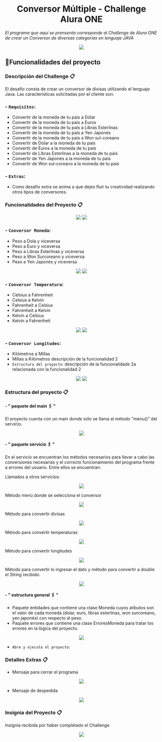 <h1 align="center"> Conversor Múltiple - Challenge Alura ONE </h1>

<em>El programa que aquí se prensenta corresponde al Challenge de Alura ONE de crear un Conversor de diversas categorías en lenguaje JAVA</em> 
<p align="center">
   <img src="https://res.cloudinary.com/dbaqfw9vn/image/upload/v1678229435/Conversor%20Challenge%20-%20Alura%20ONE/java1_m0rcls.png">
</p>

## :hammer:Funcionalidades del proyecto

### Descripción del Challenge 📋

El desafío consta de crear un conversor de divisas utilizando el lenguaje Java. Las características solicitadas por el cliente son:

### - `Requisitos`:
- Convertir de la moneda de tu país a Dólar
- Convertir de la moneda de tu país  a Euros
- Convertir de la moneda de tu país  a Libras Esterlinas
- Convertir de la moneda de tu país  a Yen Japonés
- Convertir de la moneda de tu país  a Won sul-coreano
- Convertir de Dólar a la moneda de tu país
- Convertir de Euros a la moneda de tu país
- Convertir de Libras Esterlinas a la moneda de tu país
- Convertir de Yen Japonés a la moneda de tu país
- Convertir de Won sul-coreano a la moneda de tu país

### - `Extras`:
- Como desafío extra se anima a que dejes fluir tu creatividad realizando otros tipos de conversores.

### Funcionalidades del Proyecto 📋
<p align="center">
   <img src="https://res.cloudinary.com/dbaqfw9vn/image/upload/v1678234083/Conversor%20Challenge%20-%20Alura%20ONE/conversor_zimlv9.jpg">
   <img src="https://res.cloudinary.com/dbaqfw9vn/image/upload/v1678234083/Conversor%20Challenge%20-%20Alura%20ONE/conversor1_sccpbg.jpg">
</p>

### - `Conversor Moneda`:
- Peso a Dola y viceversa
- Peso a Euro y viceversa
- Peso a Libras Esterlinas y viceversa
- Peso a Won Surcoreano y viceversa
- Peso a Yen Japonés y viceversa
<p align="center">
   <img src="https://res.cloudinary.com/dbaqfw9vn/image/upload/v1678312422/Conversor%20Challenge%20-%20Alura%20ONE/conversor-moneda_ruqqwa.jpg">
   <img src="https://res.cloudinary.com/dbaqfw9vn/image/upload/v1678312422/Conversor%20Challenge%20-%20Alura%20ONE/conversor-moneda-1_svulp9.jpg">
</p>

### - `Conversor Temperatura`:
- Celsius a Fahrenheit
- Celsius a Kelvin
- Fahrenheit a Celsius
- Fahrenheit a Kelvin
- Kelvin a Celsius
- Kelvin a Fahrenheit
<p align="center">
   <img src="https://res.cloudinary.com/dbaqfw9vn/image/upload/v1678312422/Conversor%20Challenge%20-%20Alura%20ONE/conversor-temperatura_ydl7t2.jpg">
   <img src="https://res.cloudinary.com/dbaqfw9vn/image/upload/v1678312422/Conversor%20Challenge%20-%20Alura%20ONE/conversor-temperatura-1_kwvjxj.jpg">
</p>

### - `Conversor Longitudes`:
- Kilómetros a Millas
- Millas a Kilómetros
descripción de la funcionalidad 2
- `Estructura del proyecto`: descripción de la funcionalidade 2a relacionada con la funcionalidad 2
<p align="center">
   <img src="https://res.cloudinary.com/dbaqfw9vn/image/upload/v1678312421/Conversor%20Challenge%20-%20Alura%20ONE/conversor-longitud_fhp3ne.jpg">
   <img src="https://res.cloudinary.com/dbaqfw9vn/image/upload/v1678312421/Conversor%20Challenge%20-%20Alura%20ONE/conversor-longitud-1_pyrjqj.jpg">
</p>

### Estructura del proyecto 📋
#### - " paquete del main 🖇️ "
El proyecto cuenta con un main donde sólo se llama al método "menu()" del servicio.

<p align="center">
  <img src="https://res.cloudinary.com/dbaqfw9vn/image/upload/v1678229436/Conversor%20Challenge%20-%20Alura%20ONE/main_iysdg9.jpg">
 </p>

#### - " paquete servicio 🖇️ "
En el servicio se encuentran los métodos necesarios para llevar a cabo las conversiones necesarias y el correcto funcionamiento del programa frente a errores del usuario. 
Entre ellos se encuentran:

Llamados a otros servicios:
<p align="center">
  <img src="https://res.cloudinary.com/dbaqfw9vn/image/upload/v1678229434/Conversor%20Challenge%20-%20Alura%20ONE/menu-servicio-contructores_umnsh4.jpg">
 </p>

Método menú donde se selecciona el conversor 
<p align="center">
  <img src="https://res.cloudinary.com/dbaqfw9vn/image/upload/v1678229433/Conversor%20Challenge%20-%20Alura%20ONE/menu-seleccion-conversor_kggyol.jpg">
 </p>
 
Método para convertir divisas
<p align="center">
  <img src="https://res.cloudinary.com/dbaqfw9vn/image/upload/v1678229435/Conversor%20Challenge%20-%20Alura%20ONE/menu-conversor-moneda_zvdr87.jpg">
 </p>
 
Método para convertir temperaturas
<p align="center">
  <img src="https://res.cloudinary.com/dbaqfw9vn/image/upload/v1678229434/Conversor%20Challenge%20-%20Alura%20ONE/menu-conversor-temperatura_mqyxpm.jpg">
 </p>
 
Método para convertir longitudes
<p align="center">
  <img src="https://res.cloudinary.com/dbaqfw9vn/image/upload/v1678229434/Conversor%20Challenge%20-%20Alura%20ONE/menu-conversor-longitudes_gbktnr.jpg">
 </p>
 
Método para convertir lo ingresar el dato y método para convertir a double el String recibido.
<p align="center">
  <img src="https://res.cloudinary.com/dbaqfw9vn/image/upload/v1678229435/Conversor%20Challenge%20-%20Alura%20ONE/metodos-extras_l9qbst.jpg">
 </p>

#### - " estructura general 🖇️ "

- Paquete entidades que contiene una clase Moneda cuyos atibutos son el valor de cada moneda (dolar, euro, libras esterlinas, won surcoreano, yen japonés) con respecto al peso.
- Paquete errores que contiene una clase ErroresMoneda para tratar los errores en la lógica del proyecto.
<p align="center">
  <img src="https://res.cloudinary.com/dbaqfw9vn/image/upload/v1678229435/Conversor%20Challenge%20-%20Alura%20ONE/estructura_mtcqyq.jpg">
 </p>

- `Abre y ejecuta el proyecto`:
### Detalles Extras 📋
- Mensaje para cerrar el programa
<p align="center">
  <img src="https://res.cloudinary.com/dbaqfw9vn/image/upload/v1678312422/Conversor%20Challenge%20-%20Alura%20ONE/mensaje-pregunta_gytmg2.jpg">
 </p>
 
- Mensaje de despedida
<p align="center">
  <img src="https://res.cloudinary.com/dbaqfw9vn/image/upload/v1678312422/Conversor%20Challenge%20-%20Alura%20ONE/mensaje-despedida_cdo7lx.jpg">
 </p>
 
 ### Insignia del Proyecto 📋
Insignia recibida por haber completado el Challenge
<p align="center">
   <img src="https://res.cloudinary.com/dbaqfw9vn/image/upload/v1678312423/Conversor%20Challenge%20-%20Alura%20ONE/cms_files_10224_1671211831Prancheta_8_yiws3v.png">
</p>
